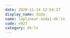 ```yaml
---
date: 2020-11-14 12:54:17
display_name: Soda
name: laplinear-soda1-dk-ln
code: e927
category: dk-ln
---
```

